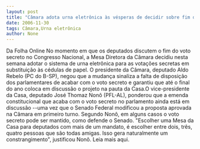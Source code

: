 ```yaml
---
layout: post
title: "Câmara adota urna eletrônica às vésperas de decidir sobre fim do voto secreto "
date: 2006-11-30
tags: Câmara,Urna eletrônica
author: None
---
```

Da Folha Online
No momento em que os deputados discutem o fim do voto secreto no Congresso Nacional, a Mesa Diretora da Câmara decidiu nesta semana adotar o sistema de urna eletrônica para as votações secretas em substituição às cédulas de papel. O presidente da Câmara, deputado Aldo Rebelo (PC do B-SP), negou que a mudança sinaliza a falta de disposição dos parlamentares de acabar com o voto secreto e garantiu que até o final do ano coloca em discussão o projeto na pauta da Casa.O vice-presidente da Casa, deputado José Thomaz Nonô (PFL-AL), ponderou que a emenda constitucional que acaba com o voto secreto no parlamento ainda está em discussão --uma vez que o Senado Federal modificou a proposta aprovada na Câmara em primeiro turno. Segundo Nonô, em alguns casos o voto secreto pode ser mantido, como defende o Senado. \"Escolher uma Mesa da Casa para deputados com mais de um mandato, é escolher entre dois, três, quatro pessoas que são todas amigas. Isso gera naturalmente um constrangimento\", justificou Nonô.
Leia mais aqui.  